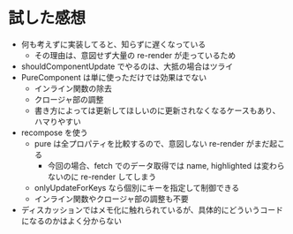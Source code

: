 

# 試した感想

- 何も考えずに実装してると、知らずに遅くなっている
  - その理由は、意図せず大量の re-render が走っているため
- shouldComponentUpdate でやるのは、大抵の場合はツライ
- PureComponent は単に使っただけでは効果はでない
  - インライン関数の除去
  - クロージャ部の調整
  - 書き方によっては更新してほしいのに更新されなくなるケースもあり、ハマりやすい
- recompose を使う
  - pure は全プロパティを比較するので、意図しない re-render がまだ起こる
    - 今回の場合、fetch でのデータ取得では name, highlighted は変わらないのに re-render してしまう
  - onlyUpdateForKeys なら個別にキーを指定して制御できる
  - インライン関数やクロージャ部の調整も不要
- ディスカッションではメモ化に触れられているが、具体的にどういうコードになるのかはよく分からない
